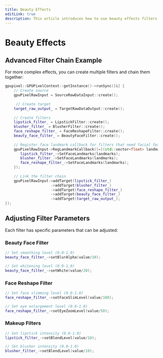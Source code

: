 ```yaml
---
title: Beauty Effects
editLink: true
description: This article introduces how to use beauty effects filters in GPUPixel library.
---
```


# Beauty Effects

## Advanced Filter Chain Example

For more complex effects, you can create multiple filters and chain them together:

```cpp
gpupixel::GPUPixelContext::getInstance()->runSync([&] {
    // Create source
    gpuPixelRawInput = SourceRawDataInput::create();
    
     // Create target
    target_raw_output_ = TargetRawDataOutput::create();
    
    // Create filters
    lipstick_filter_ = LipstickFilter::create();
    blusher_filter_ = BlusherFilter::create();
    face_reshape_filter_ = FaceReshapeFilter::create();
    beauty_face_filter_ = BeautyFaceFilter::create();
    
    // Register face landmark callback for filters that need facial features
    gpuPixelRawInput->RegLandmarkCallback([=](std::vector<float> landmarks) {
       lipstick_filter_->SetFaceLandmarks(landmarks);
       blusher_filter_->SetFaceLandmarks(landmarks);
       face_reshape_filter_->SetFaceLandmarks(landmarks);
    });
    
    // Link the filter chain
    gpuPixelRawInput->addTarget(lipstick_filter_)
                     ->addTarget(blusher_filter_)
                     ->addTarget(face_reshape_filter_)
                     ->addTarget(beauty_face_filter_)
                     ->addTarget(target_raw_output_);
});
```

## Adjusting Filter Parameters

Each filter has specific parameters that can be adjusted:

### Beauty Face Filter

```cpp
// Set smoothing level (0.0-1.0)
beauty_face_filter_->setBlurAlpha(value/10);

// Set whitening level (0.0-1.0)
beauty_face_filter_->setWhite(value/20);
```

### Face Reshape Filter

```cpp
// Set face slimming level (0.0-1.0)
face_reshape_filter_->setFaceSlimLevel(value/100);

// Set eye enlargement level (0.0-1.0)
face_reshape_filter_->setEyeZoomLevel(value/50);
```

### Makeup Filters

```cpp
// Set lipstick intensity (0.0-1.0)
lipstick_filter_->setBlendLevel(value/10);

// Set blusher intensity (0.0-1.0)
blusher_filter_->setBlendLevel(value/10);
```